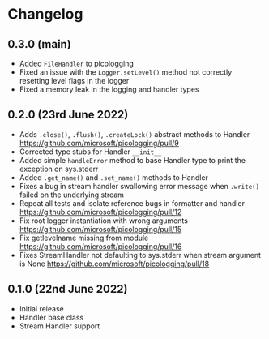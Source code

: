 # Changelog

## 0.3.0 (main)

* Added `FileHandler` to picologging
* Fixed an issue with the `Logger.setLevel()` method not correctly resetting level flags in the logger
* Fixed a memory leak in the logging and handler types

## 0.2.0 (23rd June 2022)

* Adds `.close()`, `.flush()`, `.createLock()` abstract methods to Handler https://github.com/microsoft/picologging/pull/9
* Corrected type stubs for Handler `__init__`
* Added simple `handleError` method to base Handler type to print the exception on sys.stderr
* Added `.get_name()` and `.set_name()` methods to Handler
* Fixes a bug in stream handler swallowing error message when `.write()` failed on the underlying stream
* Repeat all tests and isolate reference bugs in formatter and handler https://github.com/microsoft/picologging/pull/12
* Fix root logger instantiation with wrong arguments https://github.com/microsoft/picologging/pull/15
* Fix getlevelname missing from module https://github.com/microsoft/picologging/pull/16
* Fixes StreamHandler not defaulting to sys.stderr when stream argument is None https://github.com/microsoft/picologging/pull/18

## 0.1.0 (22nd June 2022)

* Initial release
* Handler base class
* Stream Handler support
